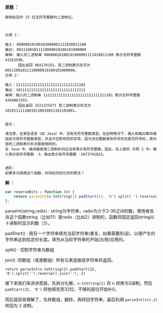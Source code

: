 **原题 ：**

```
颠倒给定的 32 位无符号整数的二进制位。

 

示例 1：

输入: 00000010100101000001111010011100
输出: 00111001011110000010100101000000
解释: 输入的二进制串 00000010100101000001111010011100 表示无符号整数 43261596，
      因此返回 964176192，其二进制表示形式为 00111001011110000010100101000000。
示例 2：

输入：11111111111111111111111111111101
输出：10111111111111111111111111111111
解释：输入的二进制串 11111111111111111111111111111101 表示无符号整数 4294967293，
      因此返回 3221225471 其二进制表示形式为 10101111110010110010011101101001。
 

提示：

请注意，在某些语言（如 Java）中，没有无符号整数类型。在这种情况下，输入和输出都将被指定为有符号整数类型，并且不应影响您的实现，因为无论整数是有符号的还是无符号的，其内部的二进制表示形式都是相同的。
在 Java 中，编译器使用二进制补码记法来表示有符号整数。因此，在上面的 示例 2 中，输入表示有符号整数 -3，输出表示有符号整数 -1073741825。
 

进阶:
如果多次调用这个函数，你将如何优化你的算法？
```

**解 ：**

```js
var reverseBits = function (n) {
    return parseInt(n.toString(2).padStart(32, '0').split('').reverse().join(''), 2)
};
```
 parseInt(string,radix) : string为字符串，radix为介于2-36之间的数。使用者告诉这个函数string（比如11）是radix（比如2）进制的，函数将固定返回string以十进制时显示的数（3）。

padStart() : 用另一个字符串填充当前字符串(重复，如果需要的话)，以便产生的字符串达到给定的长度。填充从当前字符串的开始(左侧)应用的。

split() : 切割字符串为数组

join() :将数组（或类数组）所有元素连接成字符串并返回。

`return parseInt(n.toString(2).padStart(32, '0').split('').reverse().join(''), 2)`

接下来我们来讲讲思路，先拆分化解，`n.toString(2)` 将 n 转换为2进制，然后 `padStart(32, '0')` 将他填充至32位，不够的首位开始补0。

而后就容易理解了，先转数组，翻转，再转回字符串，最后利用 `parseInt(str,2)` 转回为 2 进制。

